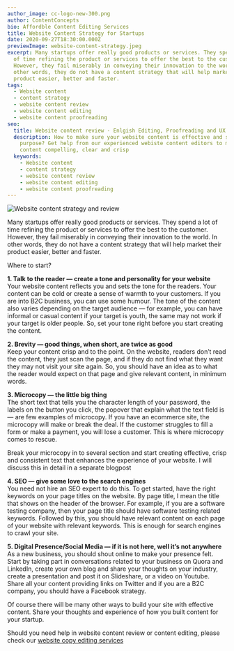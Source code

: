 ```yaml
---
author_image: cc-logo-new-300.png
author: ContentConcepts
bio: Affordble Content Editing Services
title: Website Content Strategy for Startups
date: 2020-09-27T18:30:00.000Z
previewImage: website-content-strategy.jpeg
excerpt: Many startups offer really good products or services. They spend a lot
  of time refining the product or services to offer the best to the customer.
  However, they fail miserably in conveying their innovation to the world. In
  other words, they do not have a content strategy that will help market their
  product easier, better and faster.
tags:
  - Website content
  - content strategy
  - website content review
  - website content editing
  - website content proofreading
seo:
  title: Website content review - Enlgish Editing, Proofreading and UX Review
  description: How to make sure your website content is effective and serves the
    purpose? Get help from our experienced webiste content editors to make your
    content compelling, clear and crisp
  keywords:
    - Website content
    - content strategy
    - website content review
    - website content editing
    - website content proofreading
---
```



![Website content strategy and review](https://miro.medium.com/max/1920/1*TSMRAGOuMi8-rXGBzymzuQ.jpeg)



Many startups offer really good products or services. They spend a lot of time refining the product or services to offer the best to the customer. However, they fail miserably in conveying their innovation to the world. In other words, they do not have a content strategy that will help market their product easier, better and faster.

Where to start?

**1. Talk to the reader — create a tone and personality for your website**\
Your website content reflects you and sets the tone for the readers. Your content can be cold or create a sense of warmth to your customers. If you are into B2C business, you can use some humour. The tone of the content also varies depending on the target audience — for example, you can have informal or casual content if your target is youth, the same may not work if your target is older people. So, set your tone right before you start creating the content.

**2. Brevity — good things, when short, are twice as good**\
Keep your content crisp and to the point. On the website, readers don’t read the content, they just scan the page, and if they do not find what they want they may not visit your site again. So, you should have an idea as to what the reader would expect on that page and give relevant content, in minimum words.

**3. Microcopy — the little big thing**\
The short text that tells you the character length of your password, the labels on the button you click, the popover that explain what the text field is — are few examples of microcopy. If you have an ecommerce site, the microcopy will make or break the deal. If the customer struggles to fill a form or make a payment, you will lose a customer. This is where microcopy comes to rescue.

Break your microcopy in to several section and start creating effective, crisp and consistent text that enhances the experience of your website. I will discuss this in detail in a separate blogpost

**4. SEO — give some love to the search engines**\
You need not hire an SEO expert to do this. To get started, have the right keywords on your page titles on the website. By page title, I mean the title that shows on the header of the browser. For example, if you are a software testing company, then your page title should have software testing related keywords. Followed by this, you should have relevant content on each page of your website with relevant keywords. This is enough for search engines to crawl your site.

**5. Digital Presence/Social Media — if it is not here, well it’s not anywhere**\
As a new business, you should shout online to make your presence felt. Start by taking part in conversations related to your business on Quora and LinkedIn, create your own blog and share your thoughts on your industry, create a presentation and post it on Slideshare, or a video on Youtube. Share all your content providing links on Twitter and if you are a B2C company, you should have a Facebook strategy.

Of course there will be many other ways to build your site with effective content. Share your thoughts and experience of how you built content for your startup.

Should you need help in website content review or content editing, please check our [website copy editing services](https://contentconcepts.in/services/business_editing/website_copy_editing)